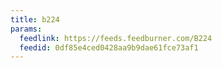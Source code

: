 ```yaml
---
title: b224
params:
  feedlink: https://feeds.feedburner.com/B224
  feedid: 0df85e4ced0428aa9b9dae61fce73af1
---
```

